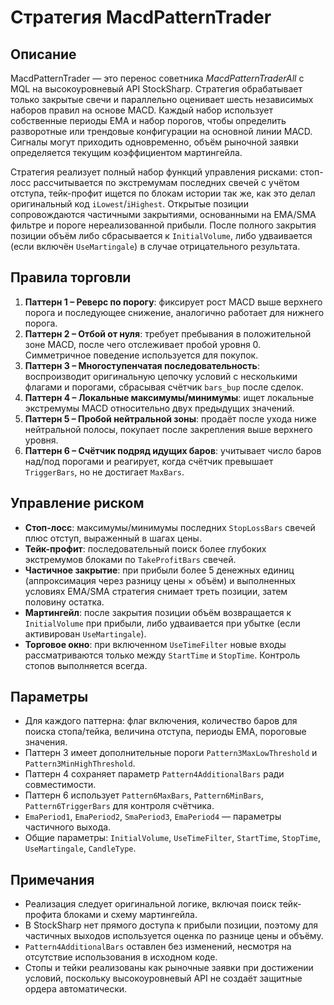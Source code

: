 # Стратегия MacdPatternTrader

## Описание
MacdPatternTrader — это перенос советника *MacdPatternTraderAll* с MQL на высокоуровневый API StockSharp. Стратегия обрабатывает только закрытые свечи и параллельно оценивает шесть независимых наборов правил на основе MACD. Каждый набор использует собственные периоды EMA и набор порогов, чтобы определить разворотные или трендовые конфигурации на основной линии MACD. Сигналы могут приходить одновременно, объём рыночной заявки определяется текущим коэффициентом мартингейла.

Стратегия реализует полный набор функций управления рисками: стоп-лосс рассчитывается по экстремумам последних свечей с учётом отступа, тейк-профит ищется по блокам истории так же, как это делал оригинальный код `iLowest`/`iHighest`. Открытые позиции сопровождаются частичными закрытиями, основанными на EMA/SMA фильтре и пороге нереализованной прибыли. После полного закрытия позиции объём либо сбрасывается к `InitialVolume`, либо удваивается (если включён `UseMartingale`) в случае отрицательного результата.

## Правила торговли
1. **Паттерн 1 – Реверс по порогу**: фиксирует рост MACD выше верхнего порога и последующее снижение, аналогично работает для нижнего порога.
2. **Паттерн 2 – Отбой от нуля**: требует пребывания в положительной зоне MACD, после чего отслеживает пробой уровня 0. Симметричное поведение используется для покупок.
3. **Паттерн 3 – Многоступенчатая последовательность**: воспроизводит оригинальную цепочку условий с несколькими флагами и порогами, сбрасывая счётчик `bars_bup` после сделок.
4. **Паттерн 4 – Локальные максимумы/минимумы**: ищет локальные экстремумы MACD относительно двух предыдущих значений.
5. **Паттерн 5 – Пробой нейтральной зоны**: продаёт после ухода ниже нейтральной полосы, покупает после закрепления выше верхнего уровня.
6. **Паттерн 6 – Счётчик подряд идущих баров**: учитывает число баров над/под порогами и реагирует, когда счётчик превышает `TriggerBars`, но не достигает `MaxBars`.

## Управление риском
- **Стоп-лосс**: максимумы/минимумы последних `StopLossBars` свечей плюс отступ, выраженный в шагах цены.
- **Тейк-профит**: последовательный поиск более глубоких экстремумов блоками по `TakeProfitBars` свечей.
- **Частичное закрытие**: при прибыли более 5 денежных единиц (аппроксимация через разницу цены × объём) и выполненных условиях EMA/SMA стратегия снимает треть позиции, затем половину остатка.
- **Мартингейл**: после закрытия позиции объём возвращается к `InitialVolume` при прибыли, либо удваивается при убытке (если активирован `UseMartingale`).
- **Торговое окно**: при включенном `UseTimeFilter` новые входы рассматриваются только между `StartTime` и `StopTime`. Контроль стопов выполняется всегда.

## Параметры
- Для каждого паттерна: флаг включения, количество баров для поиска стопа/тейка, величина отступа, периоды EMA, пороговые значения.
- Паттерн 3 имеет дополнительные пороги `Pattern3MaxLowThreshold` и `Pattern3MinHighThreshold`.
- Паттерн 4 сохраняет параметр `Pattern4AdditionalBars` ради совместимости.
- Паттерн 6 использует `Pattern6MaxBars`, `Pattern6MinBars`, `Pattern6TriggerBars` для контроля счётчика.
- `EmaPeriod1`, `EmaPeriod2`, `SmaPeriod3`, `EmaPeriod4` — параметры частичного выхода.
- Общие параметры: `InitialVolume`, `UseTimeFilter`, `StartTime`, `StopTime`, `UseMartingale`, `CandleType`.

## Примечания
- Реализация следует оригинальной логике, включая поиск тейк-профита блоками и схему мартингейла.
- В StockSharp нет прямого доступа к прибыли позиции, поэтому для частичных выходов используется оценка по разнице цены и объёму.
- `Pattern4AdditionalBars` оставлен без изменений, несмотря на отсутствие использования в исходном коде.
- Стопы и тейки реализованы как рыночные заявки при достижении условий, поскольку высокоуровневый API не создаёт защитные ордера автоматически.
